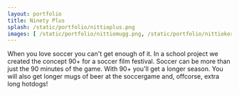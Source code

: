 ```yaml
---
layout: portfolio
title: Ninety Plus
splash: /static/portfolio/nittioplus.png
images: [ /static/portfolio/nittiomugg.png, /static/portfolio/nittiokorv.png, /static/portfolio/nittioposter.png ]
---
```


When you love soccer you can't get enough of it. In a school project we created the concept 90+ for a soccer film festival. Soccer can be more than just the 90 minutes of the game. With 90+ you'll get a longer season. You will also get longer mugs of beer at the soccergame and, offcorse, extra long hotdogs!

